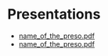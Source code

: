 # Presentations

- [name_of_the_preso.pdf](add_pdf_file_here)
- [name_of_the_preso.pdf](add_pdf_file_here)